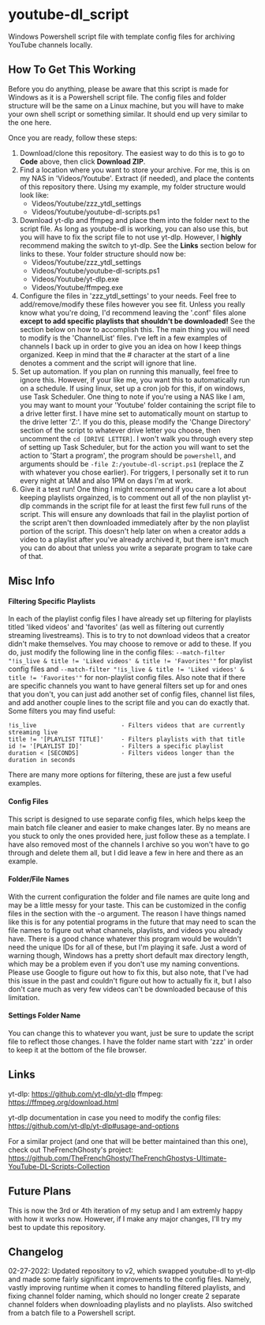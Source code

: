 # youtube-dl_script
Windows Powershell script file with template config files for archiving YouTube channels locally.

## How To Get This Working
Before you do anything, please be aware that this script is made for Windows as it is a Powershell script file. The config files and folder structure will be the same on a Linux machine, but you will have to make your own shell script or something similar. It should end up very similar to the one here.

Once you are ready, follow these steps:
1. Download/clone this repository. The easiest way to do this is to go to **Code** above, then click **Download ZIP**.
2. Find a location where you want to store your archive. For me, this is on my NAS in 'Videos/Youtube'. Extract (if needed), and place the contents of this repository there. Using my example, my folder structure would look like:
    * Videos/Youtube/zzz_ytdl_settings
    * Videos/Youtube/youtube-dl-scripts.ps1
3. Download yt-dlp and ffmpeg and place them into the folder next to the script file. As long as youtube-dl is working, you can also use this, but you will have to fix the script file to not use yt-dlp. However, I **__highly__** recommend making the switch to yt-dlp. See the **Links** section below for links to these. Your folder structure should now be:
    * Videos/Youtube/zzz_ytdl_settings
    * Videos/Youtube/youtube-dl-scripts.ps1
    * Videos/Youtube/yt-dlp.exe
    * Videos/Youtube/ffmpeg.exe
4. Configure the files in 'zzz_ytdl_settings' to your needs. Feel free to add/remove/modify these files however you see fit. Unless you really know what you're doing, I'd recommend leaving the '.conf' files alone **__except to add specific playlists that shouldn't be downloaded!__** See the section below on how to accomplish this. The main thing you will need to modify is the 'ChannelList' files. I've left in a few examples of channels I back up in order to give you an idea on how I keep things organized. Keep in mind that the # character at the start of a line denotes a comment and the script will ignore that line.
5. Set up automation. If you plan on running this manually, feel free to ignore this. However, if your like me, you want this to automatically run on a schedule. If using linux, set up a cron job for this, if on windows, use Task Scheduler. One thing to note if you're using a NAS like I am, you may want to mount your 'Youtube' folder containing the script file to a drive letter first. I have mine set to automatically mount on startup to the drive letter 'Z:'. If you do this, please modify the 'Change Directory' section of the script to whatever drive letter you choose, then uncomment the `cd [DRIVE LETTER]`. I won't walk you through every step of setting up Task Scheduler, but for the action you will want to set the action to 'Start a program', the program should be `powershell`, and arguments should be `-file Z:/youtube-dl-script.ps1` (replace the Z with whatever you chose earlier). For triggers, I personally set it to run every night at 1AM and also 1PM on days I'm at work.
6. Give it a test run! One thing I might recommend if you care a lot about keeping playlists orgainzed, is to comment out all of the non playlist yt-dlp commands in the script file for at least the first few full runs of the script. This will ensure any downloads that fail in the playlist portion of the script aren't then downloaded immediately after by the non playlist portion of the script. This doesn't help later on when a creator adds a video to a playlist after you've already archived it, but there isn't much you can do about that unless you write a separate program to take care of that. 

## Misc Info
#### Filtering Specific Playlists
In each of the playlist config files I have already set up filtering for playlists titled 'liked videos' and 'favorites' (as well as filtering out currently streaming livestreams). This is to try to not download videos that a creator didn't make themselves. You may choose to remove or add to these. If you do, just modify the following line in the config files: `--match-filter "!is_live & title != 'Liked videos' & title != 'Favorites'"` for playlist config files and `--match-filter "!is_live & title != 'Liked videos' & title != 'Favorites'"` for non-playlist config files. Also note that if there are specific channels you want to have general filters set up for and ones that you don't, you can just add another set of config files, channel list files, and add another couple lines to the script file and you can do exactly that. Some filters you may find useful:
```
!is_live                        - Filters videos that are currently streaming live
title != '[PLAYLIST TITLE]'     - Filters playlists with that title
id != '[PLAYLIST ID]'           - Filters a specific playlist
duration < [SECONDS]            - Filters videos longer than the duration in seconds
```
There are many more options for filtering, these are just a few useful examples.
#### Config Files
This script is designed to use separate config files, which helps keep the main batch file cleaner and easier to make changes later. By no means are you stuck to only the ones provided here, just follow these as a template. I have also removed most of the channels I archive so you won't have to go through and delete them all, but I did leave a few in here and there as an example.
#### Folder/File Names
With the current configuration the folder and file names are quite long and may be a little messy for your taste. This can be customized in the config files in the section with the -o argument. The reason I have things named like this is for any potential programs in the future that may need to scan the file names to figure out what channels, playlists, and videos you already have. There is a good chance whatever this program would be wouldn't need the unique IDs for all of these, but I'm playing it safe. Just a word of warning though, Windows has a pretty short default max directory length, which may be a problem even if you don't use my naming conventions. Please use Google to figure out how to fix this, but also note, that I've had this issue in the past and couldn't figure out how to actually fix it, but I also don't care much as very few videos can't be downloaded because of this limitation.
#### Settings Folder Name
You can change this to whatever you want, just be sure to update the script file to reflect those changes. I have the folder name start with 'zzz' in order to keep it at the bottom of the file browser.

## Links
yt-dlp: https://github.com/yt-dlp/yt-dlp
ffmpeg: https://ffmpeg.org/download.html

yt-dlp documentation in case you need to modify the config files: https://github.com/yt-dlp/yt-dlp#usage-and-options

For a similar project (and one that will be better maintained than this one), check out TheFrenchGhosty's project: https://github.com/TheFrenchGhosty/TheFrenchGhostys-Ultimate-YouTube-DL-Scripts-Collection

## Future Plans
This is now the 3rd or 4th iteration of my setup and I am extremly happy with how it works now. However, if I make any major changes, I'll try my best to update this repository.

## Changelog
02-27-2022: Updated repository to v2, which swapped youtube-dl to yt-dlp and made some fairly significant improvements to the config files. Namely, vastly improving runtime when it comes to handling filtered playlists, and fixing channel folder naming, which should no longer create 2 separate channel folders when downloading playlists and no playlists. Also switched from a batch file to a Powershell script.
